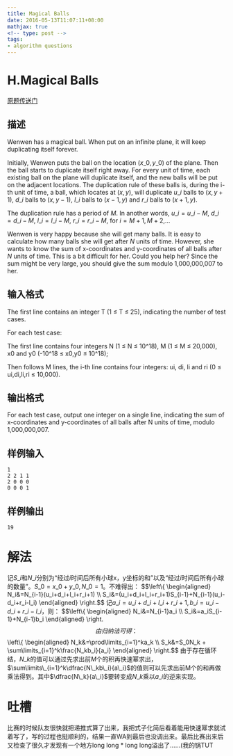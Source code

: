 ```yaml
---
title: Magical Balls
date: 2016-05-13T11:07:11+08:00
mathjax: true
<!-- type: post -->
tags:
- algorithm questions
---
```

# H.Magical Balls
[原题传送门](http://poj.openjudge.cn/practice/C16H/)
## 描述
Wenwen has a magical ball. When put on an infinite plane, it will keep duplicating itself forever.

Initially, Wenwen puts the ball on the location $(x\_0, y\_0)$ of the plane. Then the ball starts to duplicate itself right away. For every unit of time, each existing ball on the plane will duplicate itself, and the new balls will be put on the adjacent locations. The duplication rule of these balls is, during the i-th unit of time, a ball, which locates at $(x, y)$, will duplicate $u\_i$ balls to $(x, y+1)$, $d\_i$ balls to $(x, y-1)$, $l\_i$ balls to $(x-1, y)$ and $r\_i$ balls to $(x+1, y)$.

The duplication rule has a period of $M$. In another words, $u\_i=u\_i-M$, $d\_i=d\_i-M$, $l\_i=l\_i-M$, $r\_i=r\_i-M$, for $i=M+1,M+2$,...

Wenwen is very happy because she will get many balls. It is easy to calculate how many balls she will get after $N$ units of time. However, she wants to know the sum of x-coordinates and y-coordinates of all balls after $N$ units of time. This is a bit difficult for her. Could you help her? Since the sum might be very large, you should give the sum modulo 1,000,000,007 to her. 
## 输入格式
The first line contains an integer T (1 ≤ T ≤ 25), indicating the number of test cases.

For each test case:

The first line contains four integers N (1 ≤ N ≤ 10^18), M (1 ≤ M ≤ 20,000), x0 and y0 (-10^18 ≤ x0,y0 ≤ 10^18);

Then follows M lines, the i-th line contains four integers: ui, di, li and ri (0 ≤ ui,di,li,ri ≤ 10,000).
## 输出格式
For each test case, output one integer on a single line, indicating the sum of x-coordinates and y-coordinates of all balls after N units of time, modulo 1,000,000,007.
## 样例输入
```
1
2 2 1 1
2 0 0 0
0 0 0 1
```
## 样例输出
```
19
```

# 解法
记$S\_i$和$N\_i$分别为“经过$i$时间后所有小球x，y坐标的和”以及“经过$i$时间后所有小球的数量”。$S\_0 = x\_0 + y\_0 , N\_0 = 1$。不难得出：
$$\left\\{
\begin{aligned}
N\_i&=N\_{i-1}(u\_i+d\_i+l\_i+r\_i+1) \\\ 
S\_i&=(u\_i+d\_i+l\_i+r\_i+1)S\_{i-1}+N\_{i-1}(u\_i-d\_i+r\_i-l\_i)
\end{aligned}
\right.$$
记$a\_i = u\_i+d\_i+l\_i+r\_i+1 , b\_i = u\_i-d\_i+r\_i-l\_i$，则：
$$\left\\{
\begin{aligned}
N\_i&=N\_{i-1}a\_i \\\ 
S\_i&=a\_iS\_{i-1}+N\_{i-1}b\_i
\end{aligned}
\right.$$
由归纳法可得：
$$\left\\{
\begin{aligned}
N\_k&=\prod\limits\_{i=1}^ka\_k \\\ 
S\_k&=S\_0N\_k + \sum\limits\_{i=1}^k\frac{N\_kb\_i}{a\_i}
\end{aligned}
\right.$$
由于存在循环结，$N\_k$的值可以通过先求出前$M$个的积再快速幂求出，$\sum\limits\_{i=1}^k\dfrac{N\_kb\_i}{a\_i}$的值则可以先求出前M个的和再做乘法得到。其中$\dfrac{N\_k}{a\_i}$要转变成$N\_k$乘以$a\_i$的逆来实现。

# 吐槽
比赛的时候队友很快就把递推式算了出来，我把式子化简后看着能用快速幂求就试着写了，写的过程也挺顺利的，结果一直WA到最后也没调出来。最后比赛出来后又检查了很久才发现有一个地方long long * long long溢出了……(我的锅TUT
